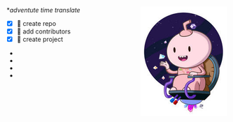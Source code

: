 <img align="right" src="/img/016.jpg">**adventute time translate*  
- [x] :tangerine:  create repo  
- [x] :apple:  add contributors  
- [x] :green_apple:  create project   
-  
-
-
-
